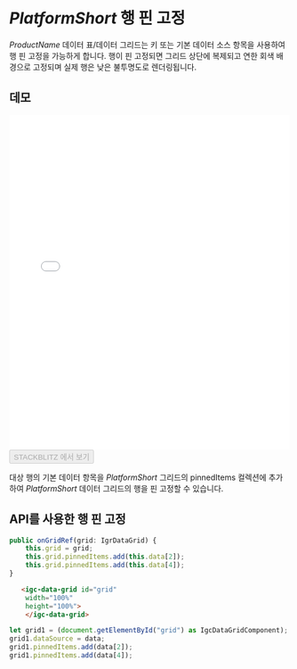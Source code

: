 ﻿---
제목: 반응형 데이터 그리드 | 테이블 제어 | $ProductName$ | 행 핀 고정 | Infragistics
_description: $ProductName$ Table / Grid 구성 요소는 그리드 도메인의 복잡성을 관리 가능한 API로 단순화하여 사용자가 데이터 컬렉션을 바인딩 할 수 있도록합니다.
_keywords: grid, table, $ProductName$, Infragistics
_language: kr
---

# $PlatformShort$ 행 핀 고정

 $ProductName$ 데이터 표/데이터 그리드는 키 또는 기본 데이터 소스 항목을 사용하여 행 핀 고정을 가능하게 합니다. 행이 핀 고정되면 그리드 상단에 복제되고 연한 회색 배경으로 고정되며 실제 행은 낮은 불투명도로 렌더링됩니다.

## 데모

<div class="sample-container loading" style="height: 600px">
    <iframe id="data-grid-row-pinning-iframe" src='{environment:demosBaseUrl}/grids/data-grid-row-pinning' width="100%" height="100%" seamless frameBorder="0" onload="onXPlatSampleIframeContentLoaded(this);"></iframe>
</div>
<div>
    <button data-localize="stackblitz" disabled class="stackblitz-btn"   data-iframe-id="data-grid-row-pinning-iframe" data-demos-base-url="{environment:demosBaseUrl}">STACKBLITZ 에서 보기
    </button>
</div>
<sample-button src="grids/data-grid/row-pinning"></sample-button>

<div class="divider--half"></div>

대상 행의 기본 데이터 항목을 $PlatformShort$ 그리드의 pinnedItems 컬렉션에 추가하여 $PlatformShort$ 데이터 그리드의 행을 핀 고정할 수 있습니다.

## API를 사용한 행 핀 고정

```ts
public onGridRef(grid: IgrDataGrid) {
    this.grid = grid;
    this.grid.pinnedItems.add(this.data[2]);
    this.grid.pinnedItems.add(this.data[4]);
}
```

```html
   <igc-data-grid id="grid"
    width="100%"
    height="100%">
    </igc-data-grid>
```

```ts
let grid1 = (document.getElementById("grid") as IgcDataGridComponent);
grid1.dataSource = data;
grid1.pinnedItems.add(data[2]);
grid1.pinnedItems.add(data[4]);
```
